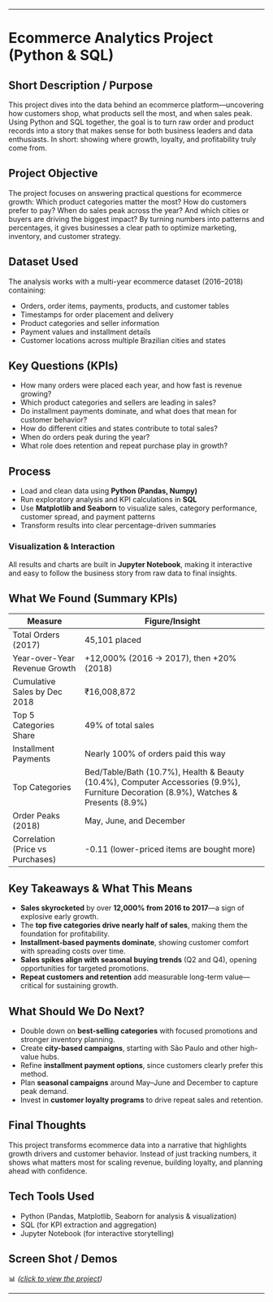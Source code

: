 ***

# Ecommerce Analytics Project (Python & SQL)

## Short Description / Purpose

This project dives into the data behind an ecommerce platform—uncovering how customers shop, what products sell the most, and when sales peak. Using Python and SQL together, the goal is to turn raw order and product records into a story that makes sense for both business leaders and data enthusiasts. In short: showing where growth, loyalty, and profitability truly come from.

## Project Objective

The project focuses on answering practical questions for ecommerce growth: Which product categories matter the most? How do customers prefer to pay? When do sales peak across the year? And which cities or buyers are driving the biggest impact? By turning numbers into patterns and percentages, it gives businesses a clear path to optimize marketing, inventory, and customer strategy.

## Dataset Used

The analysis works with a multi-year ecommerce dataset (2016–2018) containing:

* Orders, order items, payments, products, and customer tables
* Timestamps for order placement and delivery
* Product categories and seller information
* Payment values and installment details
* Customer locations across multiple Brazilian cities and states

## Key Questions (KPIs)

* How many orders were placed each year, and how fast is revenue growing?
* Which product categories and sellers are leading in sales?
* Do installment payments dominate, and what does that mean for customer behavior?
* How do different cities and states contribute to total sales?
* When do orders peak during the year?
* What role does retention and repeat purchase play in growth?

## Process

* Load and clean data using **Python (Pandas, Numpy)**
* Run exploratory analysis and KPI calculations in **SQL**
* Use **Matplotlib and Seaborn** to visualize sales, category performance, customer spread, and payment patterns
* Transform results into clear percentage-driven summaries

### Visualization & Interaction

All results and charts are built in **Jupyter Notebook**, making it interactive and easy to follow the business story from raw data to final insights.

## What We Found (Summary KPIs)

| Measure                          | Figure/Insight                                                                                                                       |
| -------------------------------- | ------------------------------------------------------------------------------------------------------------------------------------ |
| Total Orders (2017)              | 45,101 placed                                                                                                                        |
| Year-over-Year Revenue Growth    | +12,000% (2016 → 2017), then +20% (2018)                                                                                             |
| Cumulative Sales by Dec 2018     | ₹16,008,872                                                                                                                          |
| Top 5 Categories Share           | 49% of total sales                                                                                                                   |
| Installment Payments             | Nearly 100% of orders paid this way                                                                                                  |
| Top Categories                   | Bed/Table/Bath (10.7%), Health & Beauty (10.4%), Computer Accessories (9.9%), Furniture Decoration (8.9%), Watches & Presents (8.9%) |
| Order Peaks (2018)               | May, June, and December                                                                                                              |
| Correlation (Price vs Purchases) | -0.11 (lower-priced items are bought more)                                                                                           |

## Key Takeaways & What This Means

* **Sales skyrocketed** by over **12,000% from 2016 to 2017**—a sign of explosive early growth.
* The **top five categories drive nearly half of sales**, making them the foundation for profitability.
* **Installment-based payments dominate**, showing customer comfort with spreading costs over time.
* **Sales spikes align with seasonal buying trends** (Q2 and Q4), opening opportunities for targeted promotions.
* **Repeat customers and retention** add measurable long-term value—critical for sustaining growth.

## What Should We Do Next?

* Double down on **best-selling categories** with focused promotions and stronger inventory planning.
* Create **city-based campaigns**, starting with São Paulo and other high-value hubs.
* Refine **installment payment options**, since customers clearly prefer this method.
* Plan **seasonal campaigns** around May–June and December to capture peak demand.
* Invest in **customer loyalty programs** to drive repeat sales and retention.

## Final Thoughts

This project transforms ecommerce data into a narrative that highlights growth drivers and customer behavior. Instead of just tracking numbers, it shows what matters most for scaling revenue, building loyalty, and planning ahead with confidence.

## Tech Tools Used

* Python (Pandas, Matplotlib, Seaborn for analysis & visualization)
* SQL (for KPI extraction and aggregation)
* Jupyter Notebook (for interactive storytelling)

## Screen Shot / Demos

📊 *([click to view the project](https://github.com/akramaftab/PYTHON_SQL_ecommerce_project/blob/main/python%2Bsql_ecommerce.ipynb))*

***
